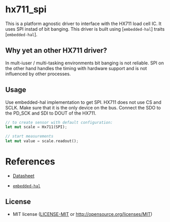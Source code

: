 # hx711_spi
This is a platform agnostic driver to interface with the HX711 load cell IC. It uses SPI instad of bit banging.
This driver is built using [`embedded-hal`] traits [`embedded-hal`].

## Why yet an other HX711 driver?
In mult-iuser / multi-tasking environments bit banging is not reliable. SPI on the other hand handles the timing with hardware support and is not influenced by other processes.

## Usage
Use embedded-hal implementation to get SPI. HX711 does not use CS and SCLK. Make sure that it
is the only device on the bus. Connect the SDO to the PD_SCK and SDI to DOUT of the HX711.

```rust
// to create sensor with default configuration:
let mut scale = Hx711(SPI);

// start measurements
let mut value = scale.readout();
```

# References

- [Datasheet][1]

[1]: https://cdn.sparkfun.com/datasheets/Sensors/ForceFlex/hx711_english.pdf

- [`embedded-hal`][2]

[2]: https://github.com/rust-embedded/embedded-hal

## License

- MIT license ([LICENSE-MIT](LICENSE-MIT) or http://opensource.org/licenses/MIT)
